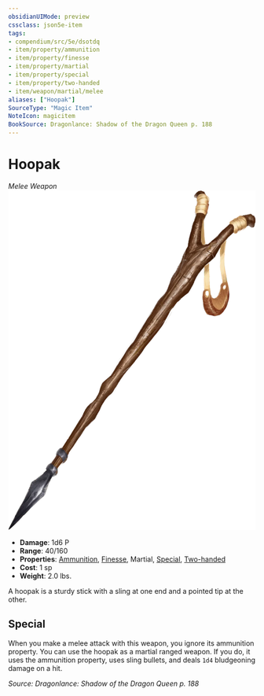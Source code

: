 ```yaml
---
obsidianUIMode: preview
cssclass: json5e-item
tags:
- compendium/src/5e/dsotdq
- item/property/ammunition
- item/property/finesse
- item/property/martial
- item/property/special
- item/property/two-handed
- item/weapon/martial/melee
aliases: ["Hoopak"]
SourceType: "Magic Item"
NoteIcon: magicitem
BookSource: Dragonlance: Shadow of the Dragon Queen p. 188
---
```

# Hoopak
*Melee Weapon*  
![](https://raw.githubusercontent.com/5etools-mirror-2/5etools-img/main/items/DSotDQ/Hoopak.webp#right)  

- **Damage**: 1d6 P
- **Range**: 40/160
- **Properties**: [Ammunition](/2-Mechanics/CLI/rules/item-properties.md#Ammunition), [Finesse](/2-Mechanics/CLI/rules/item-properties.md#Finesse), Martial, [Special](/2-Mechanics/CLI/rules/item-properties.md#Special), [Two-handed](/2-Mechanics/CLI/rules/item-properties.md#Two-handed)
- **Cost**: 1 sp
- **Weight**: 2.0 lbs.

A hoopak is a sturdy stick with a sling at one end and a pointed tip at the other.

## Special

When you make a melee attack with this weapon, you ignore its ammunition property. You can use the hoopak as a martial ranged weapon. If you do, it uses the ammunition property, uses sling bullets, and deals `1d4` bludgeoning damage on a hit.

*Source: Dragonlance: Shadow of the Dragon Queen p. 188*